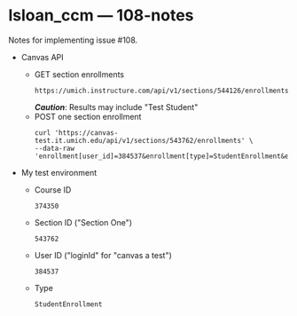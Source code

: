# lsloan_ccm — 108-notes

Notes for implementing issue #108.

* Canvas API
    * GET section enrollments  
        ```shell
        https://umich.instructure.com/api/v1/sections/544126/enrollments
        ```
      **_Caution_**: Results may include "Test Student" 
    * POST one section enrollment  
        ```shell
        curl 'https://canvas-test.it.umich.edu/api/v1/sections/543762/enrollments' \
        --data-raw 'enrollment[user_id]=384537&enrollment[type]=StudentEnrollment&enrollment[notify]=false'
        ```

* My test environment
    * Course ID  
      
          374350
    * Section ID ("Section One")  
      
          543762
    * User ID ("loginId" for "canvas a test")  
      
          384537
    * Type  

          StudentEnrollment
    
